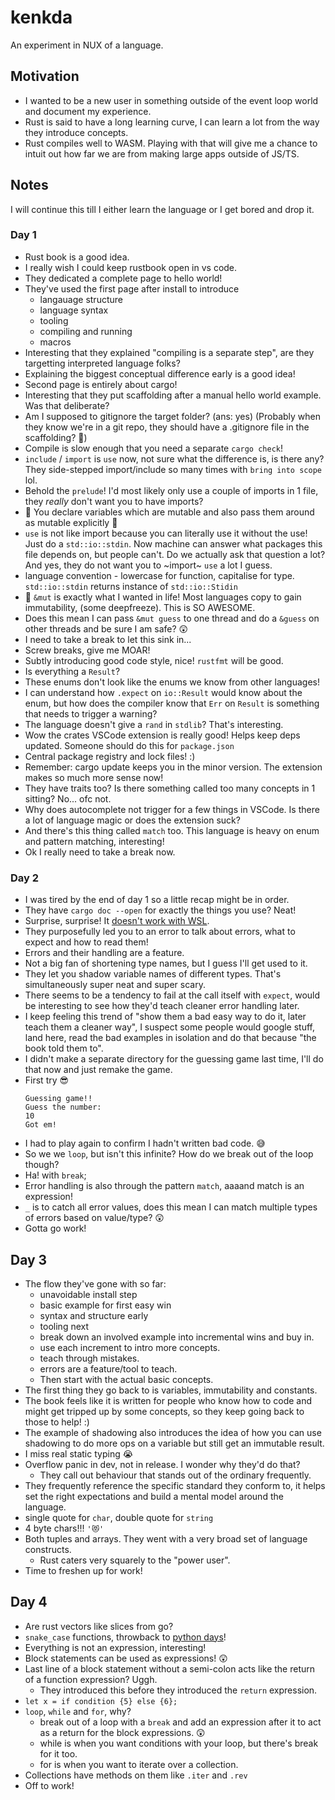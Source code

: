 # kenkda

An experiment in NUX of a language.

## Motivation

- I wanted to be a new user in something outside of the event loop world and document my experience.
- Rust is said to have a long learning curve, I can learn a lot from the way they introduce concepts.
- Rust compiles well to WASM. Playing with that will give me a chance to intuit out how far we are from making large apps outside of JS/TS.

## Notes

I will continue this till I either learn the language or I get bored and drop it.

### Day 1

- Rust book is a good idea.
- I really wish I could keep rustbook open in vs code.
- They dedicated a complete page to hello world!
- They've used the first page after install to introduce
  - langauage structure
  - language syntax
  - tooling
  - compiling and running
  - macros
- Interesting that they explained "compiling is a separate step", are they targetting interpreted language folks?
- Explaining the biggest conceptual difference early is a good idea!
- Second page is entirely about cargo!
- Interesting that they put scaffolding after a manual hello world example. Was that deliberate?
- Am I supposed to gitignore the target folder? (ans: yes) (Probably when they know we're in a git repo, they should have a .gitignore file in the scaffolding? 🤷)
- Compile is slow enough that you need a separate `cargo check`!
- `include` / `import` is `use` now, not sure what the difference is, is there any? They side-stepped import/include so many times with `bring into scope` lol.
- Behold the `prelude`! I'd most likely only use a couple of imports in 1 file, they _really_ don't want you to have imports?
- 🤯 You declare variables which are mutable and also pass them around as mutable explicitly 🤯
- `use` is not like import because you can literally use it without the use! Just do a `std::io::stdin`.
  Now machine can answer what packages this file depends on, but people can't. Do we actually ask that question a lot?
  And yes, they do not want you to ~import~ `use` a lot I guess.
- language convention - lowercase for function, capitalise for type. `std::io::stdin` returns instance of `std::io::Stidin`
- 🤯 `&mut` is exactly what I wanted in life! Most languages copy to gain immutability, (some deepfreeze). This is SO AWESOME.
- Does this mean I can pass `&mut guess` to one thread and do a `&guess` on other threads and be sure I am safe? 😲
- I need to take a break to let this sink in...
- Screw breaks, give me MOAR!
- Subtly introducing good code style, nice! `rustfmt` will be good.
- Is everything a `Result`?
- These enums don't look like the enums we know from other languages!
- I can understand how `.expect` on `io::Result` would know about the enum, but how does the compiler know that `Err` on `Result` is something that needs to trigger a warning?
- The language doesn't give a `rand` in `stdlib`? That's interesting.
- Wow the crates VSCode extension is really good! Helps keep deps updated. Someone should do this for `package.json`
- Central package registry and lock files! :)
- Remember: cargo update keeps you in the minor version. The extension makes so much more sense now!
- They have traits too? Is there something called too many concepts in 1 sitting? No... ofc not.
- Why does autocomplete not trigger for a few things in VSCode. Is there a lot of language magic or does the extension suck?
- And there's this thing called `match` too. This language is heavy on enum and pattern matching, interesting!
- Ok I really need to take a break now.

### Day 2

- I was tired by the end of day 1 so a little recap might be in order.
- They have `cargo doc --open` for exactly the things you use? Neat!
- Surprise, surprise! It [doesn't work with WSL](https://github.com/rust-lang/cargo/issues/7557).
- They purposefully led you to an error to talk about errors, what to expect and how to read them!
- Errors and their handling are a feature.
- Not a big fan of shortening type names, but I guess I'll get used to it.
- They let you shadow variable names of different types. That's simultaneously super neat and super scary.
- There seems to be a tendency to fail at the call itself with `expect`, would be interesting to see how they'd teach cleaner error handling later.
- I keep feeling this trend of "show them a bad easy way to do it, later teach them a cleaner way", I suspect some people would google stuff, land here, read the bad examples in isolation and do that because "the book told them to".
- I didn't make a separate directory for the guessing game last time, I'll do that now and just remake the game.
- First try 😎
  ```
  Guessing game!!
  Guess the number:
  10
  Got em!
  ```
- I had to play again to confirm I hadn't written bad code. 😅
- So we we `loop`, but isn't this infinite? How do we break out of the loop though?
- Ha! with `break`;
- Error handling is also through the pattern `match`, aaaand match is an expression!
- `_` is to catch all error values, does this mean I can match multiple types of errors based on value/type? 😲
- Gotta go work!

## Day 3

- The flow they've gone with so far:
  - unavoidable install step
  - basic example for first easy win
  - syntax and structure early
  - tooling next
  - break down an involved example into incremental wins and buy in.
  - use each increment to intro more concepts.
  - teach through mistakes.
  - errors are a feature/tool to teach.
  - Then start with the actual basic concepts.
- The first thing they go back to is variables, immutability and constants.
- The book feels like it is written for people who know how to code and might get tripped up by some concepts, so they keep going back to those to help! :)
- The example of shadowing also introduces the idea of how you can use shadowing to do more ops on a variable but still get an immutable result.
- I miss real static typing 😭
- Overflow panic in dev, not in release. I wonder why they'd do that?
  - They call out behaviour that stands out of the ordinary frequently.
- They frequently reference the specific standard they conform to, it helps set the right expectations and build a mental model around the language.
- single quote for `char`, double quote for `string`
- 4 byte chars!!! `'😻'`
- Both tuples and arrays. They went with a very broad set of language constructs.
  - Rust caters very squarely to the "power user".
- Time to freshen up for work!

## Day 4

- Are rust vectors like slices from go?
- `snake_case` functions, throwback to [python days](https://www.python.org/dev/peps/pep-0008/#function-and-variable-names)!
- Everything is not an expression, interesting!
- Block statements can be used as expressions! 😲
- Last line of a block statement without a semi-colon acts like the return of a function expression? Uggh.
  - They introduced this before they introduced the `return` expression.
- `let x = if condition {5} else {6};`
- `loop`, `while` and `for`, why?
  - break out of a loop with a `break` and add an expression after it to act as a return for the block expressions. 😲
  - while is when you want conditions with your loop, but there's break for it too.
  - for is when you want to iterate over a collection.
- Collections have methods on them like `.iter` and `.rev`
- Off to work!
